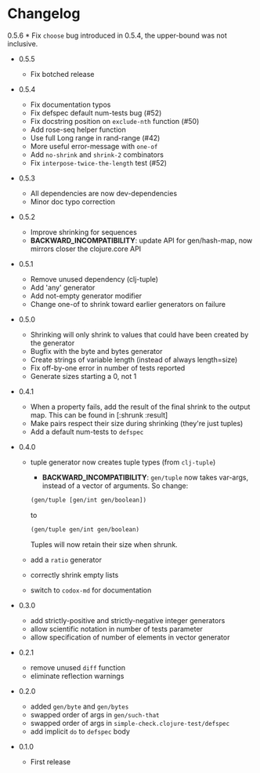 # Changelog

0.5.6
    * Fix `choose` bug introduced in 0.5.4, the upper-bound was not inclusive.

* 0.5.5
    * Fix botched release

* 0.5.4
    * Fix documentation typos
    * Fix defspec default num-tests bug (#52)
    * Fix docstring position on `exclude-nth` function (#50)
    * Add rose-seq helper function
    * Use full Long range in rand-range (#42)
    * More useful error-message with `one-of`
    * Add `no-shrink` and `shrink-2` combinators
    * Fix `interpose-twice-the-length` test (#52)

* 0.5.3
    * All dependencies are now dev-dependencies
    * Minor doc typo correction

* 0.5.2
    * Improve shrinking for sequences
    * __BACKWARD_INCOMPATIBILITY__: update API for gen/hash-map,
    now mirrors closer the clojure.core API

* 0.5.1
    * Remove unused dependency (clj-tuple)
    * Add 'any' generator
    * Add not-empty generator modifier
    * Change one-of to shrink toward earlier generators on failure

* 0.5.0
    * Shrinking will only shrink to values that could have been created by the
      generator
    * Bugfix with the byte and bytes generator
    * Create strings of variable length (instead of always length=size)
    * Fix off-by-one error in number of tests reported
    * Generate sizes starting a 0, not 1

* 0.4.1
    * When a property fails, add the result of the final shrink to the output
      map. This can be found in [:shrunk :result]
    * Make pairs respect their size during shrinking (they're just tuples)
    * Add a default num-tests to `defspec`

* 0.4.0
    * tuple generator now creates tuple types (from `clj-tuple`)
        * __BACKWARD_INCOMPATIBILITY__: `gen/tuple` now takes var-args, instead
        of a vector of arguments. So change:

        ```clojure
        (gen/tuple [gen/int gen/boolean])
        ```

        to

        ```clojure
        (gen/tuple gen/int gen/boolean)
        ```

        Tuples will now retain their size when shrunk.

    * add a `ratio` generator
    * correctly shrink empty lists
    * switch to `codox-md` for documentation

* 0.3.0
    * add strictly-positive and strictly-negative integer generators
    * allow scientific notation in number of tests parameter
    * allow specification of number of elements in vector generator

* 0.2.1
    * remove unused `diff` function
    * eliminate reflection warnings

* 0.2.0
    * added `gen/byte` and `gen/bytes`
    * swapped order of args in `gen/such-that`
    * swapped order of args in `simple-check.clojure-test/defspec`
    * add implicit `do` to `defspec` body

* 0.1.0
    * First release
